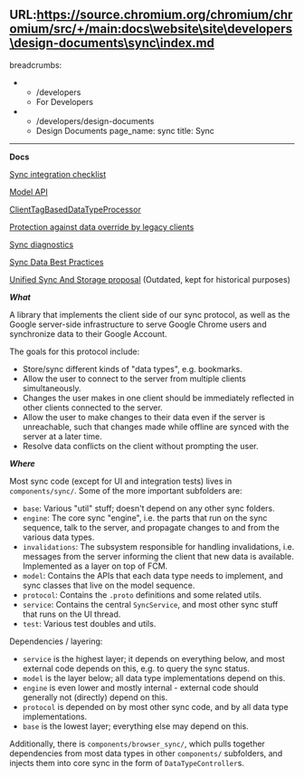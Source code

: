 URL:https://source.chromium.org/chromium/chromium/src/+/main:docs\website\site\developers\design-documents\sync\index.md
---
breadcrumbs:
- - /developers
  - For Developers
- - /developers/design-documents
  - Design Documents
page_name: sync
title: Sync
---

**Docs**

[Sync integration checklist](/developers/design-documents/sync/integration-checklist)

[Model API](/developers/design-documents/sync/model-api)

[ClientTagBasedDataTypeProcessor](/developers/design-documents/sync/client-tag-based-data-type-processor)

[Protection against data override by legacy clients](/developers/design-documents/sync/old-sync-clients-data-override-protection)

[Sync diagnostics](/developers/design-documents/sync/diagnostics)

[Sync Data Best
Practices](/developers/design-documents/sync/sync-data-best-practices)

[Unified Sync And Storage
proposal](/developers/design-documents/sync/unified-sync-and-storage-overview)
 (Outdated, kept for historical purposes)

***What***

A library that implements the client side of our sync protocol, as well as the
Google server-side infrastructure to serve Google Chrome users and synchronize
data to their Google Account.

The goals for this protocol include:

*   Store/sync different kinds of "data types", e.g. bookmarks.
*   Allow the user to connect to the server from multiple clients
            simultaneously.
*   Changes the user makes in one client should be immediately reflected
            in other clients connected to the server.
*   Allow the user to make changes to their data even if the server is
            unreachable, such that changes made while offline are synced with
            the server at a later time.
*   Resolve data conflicts on the client without prompting the user.

***Where***

Most sync code (except for UI and integration tests) lives in
`components/sync/`. Some of the more important subfolders are:
*   `base`: Various "util" stuff; doesn't depend on any other sync folders.
*   `engine`: The core sync "engine", i.e. the parts that run on the sync
    sequence, talk to the server, and propagate changes to and from the various
    data types.
*   `invalidations`: The subsystem responsible for handling invalidations, i.e.
    messages from the server informing the client that new data is available.
    Implemented as a layer on top of FCM.
*   `model`: Contains the APIs that each data type needs to implement, and sync
    classes that live on the model sequence.
*   `protocol`: Contains the `.proto` definitions and some related utils.
*   `service`: Contains the central `SyncService`, and most other sync stuff
    that runs on the UI thread.
*   `test`: Various test doubles and utils.

Dependencies / layering:
*   `service` is the highest layer; it depends on everything below, and most
    external code depends on this, e.g. to query the sync status.
*   `model` is the layer below; all data type implementations depend on this.
*   `engine` is even lower and mostly internal - external code should generally
    not (directly) depend on this.
*   `protocol` is depended on by most other sync code, and by all data type
    implementations.
*   `base` is the lowest layer; everything else may depend on this.

Additionally, there is `components/browser_sync/`, which pulls together dependencies from most data types in other `components/` subfolders, and
injects them into core sync in the form of `DataTypeController`s.
